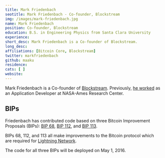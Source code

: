 ```yaml
---
title: Mark Friedenbach
seotitle: Mark Friedenbach - Co-founder, Blockstream
img: /images/mark-friedenbach.jpg
name: Mark Friedenbach
position: Co-founder, Blockstream
education: B.S. in Engineering Physics from Santa Clara University
experience: 
short_desc: Mark Friedenbach is a Co-founder of Blockstream.
long_desc: 
affiliations: [Bitcoin Core, Blockstream]
twitter: markfriedenbach
github: maaku
residence: 
cats: [ ]
website: 
---
```

Mark Friedenbach is a Co-founder of [Blockstream](/blockstream/). Previously, [he worked](https://www.linkedin.com/in/markfriedenbach) as an Application Developer at NASA-Ames Research Center. 

## BIPs

Friedenbach has contributed code based on three Bitcoin Improvement Proposals (BIPs): [BIP 68](https://github.com/bitcoin/bips/blob/master/bip-0068.mediawiki), [BIP 112](https://github.com/bitcoin/bips/blob/master/bip-0112.mediawiki), and [BIP 113](https://github.com/bitcoin/bips/blob/master/bip-0113.mediawiki). 

BIPs 68, 112, and 113 all make improvements to the Bitcoin protocol which are required for [Lightning Network](/adam-back-lightning-network/). 

The code for all three BIPs will be deployed on May 1, 2016. 